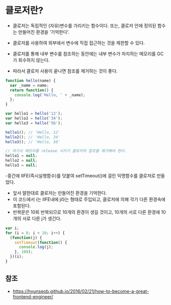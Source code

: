 # 클로저란?
- 클로저는 독립적인 (자유)변수를 가리키는 함수이다. 또는, 클로저 안에 정의된 함수는 만들어진 환경을 ‘기억한다’.

- 클로저를 사용하여 외부에서 변수에 직접 접근하는 것을 제한할 수 있다.
- 클로저를 통해 내부 변수를 참조하는 동안에는 내부 변수가 차지하는 메모리를 GC가 회수하지 않는다. 
- 따라서 클로저 사용이 끝나면 참조를 제거하는 것이 좋다.
```javascript
function hello(name) {
  var _name = name;
  return function() {
    console.log('Hello, ' + _name);
  };
}

var hello1 = hello('12');
var hello2 = hello('34');
var hello3 = hello('56');

hello1(); // 'Hello, 12'
hello2(); // 'Hello, 34'
hello3(); // 'Hello, 56'

// 여기서 메모리를 release 시키기 클로저의 참조를 제거해야 한다.
hello1 = null;
hello2 = null;
hello3 = null;
```

-중간에 IIFE(즉시실행함수)를 덧붙여 setTimeout()에 걸린 익명함수를 클로저로 만들었다. 
- 앞서 말한대로 클로저는 만들어진 환경을 기억한다. 
- 이 코드에서 i는 IIFE내에 j라는 형태로 주입되고, 클로저에 의해 각기 다른 환경속에 포함된다. 
- 반복문은 10회 반복되므로 10개의 환경이 생길 것이고, 10개의 서로 다른 환경에 10개의 서로 다른 j가 생긴다.
```javascript
var i;
for (i = 0; i < 10; i++) {
  (function(j) {
    setTimeout(function() {
      console.log(j);
    }, 100);
  })(i);
}
```



## 참조
- https://hyunseob.github.io/2016/02/21/how-to-become-a-great-frontend-engineer/
